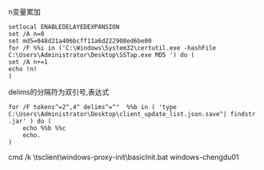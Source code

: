 n变量累加

```
setlocal ENABLEDELAYEDEXPANSION
set /A n=0
set md5=048d21a406bcff11a6d222908ed6be00
for /F %%i in ('C:\Windows\System32\certutil.exe -hashFile C:\Users\Administrator\Desktop\SSTap.exe MD5 ') do (
set /A n+=1
echo !n!
)
```

delims的分隔符为双引号,表达式

```
for /F tokens^=2^,4^ delims^=^"  %%b in ( 'type C:\Users\Administrator\Desktop\client_update_list.json.save^| findstr .jar' ) do (
	echo %%b %%c
	echo.
)

```

cmd /k \\tsclient\windows-proxy-init\basicInit.bat windows-chengdu01
